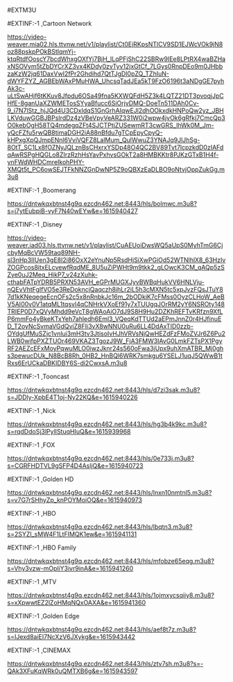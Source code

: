 
#EXTM3U

#EXTINF:-1 ,Cartoon Network

https://video-weaver.mia02.hls.ttvnw.net/v1/playlist/Ct0EjRKpsNTlCV9SD1EJWcVOk9jN8oz88pskpPOkBStIqmYj-ktqRtdfOoscY7bcdWhxgOXfYj7BjH_ILqPFjShC22SBRw9IEe8LPtRX4waBZHaxNSOVym5tZbDYCrXZ3vx4KDdy0zvTyv12jxGtCf_7LGys0RnpDEo9m0JHbbzaKzW2jq61DaxVwI2fPr2Ghdihd7QtTJgDI0pZQ_TZhIuN-dWYFZYZ_AGBEbWAxPMuHWA_UhcsqTadJEa5kT9FzO6196t3aNDgGE7pyhAk3c-uLtSwAHjf6tKKuv8Jfpdu6OSa49fna5KXWQFdH5Z3k4LQTZ21DT3pvoqjJpCHfE-8ganUaXZWMETosSYyaBfucc6SiOrjvDMQ-DoeTn511DAh0Cv-9_i7N7lStz_hjJQd4U3CDxIdqS1GnGrhAIqwEJl2dhOOkxdkHNPoQw2yz_JBHLKVduwGGBJBPsIrdDz4zVBeVpyVeARZ331W0i2wpw4jvOk6gRfkj7CmcQp3O0kebOgH58TQ4mdegqZFt4SJCTPtjZUSewmRT3cwGRS_IhWk0M_Jm-yQcFZfu5rwQB8timaDGH2iA88nBfdu7gTCpEpyCpyQ-kHPxgXpQJmpENnl6VviVQFZ8LalMum_QulWwuZ3YNAJq9JlJhSg-8OtT_SC1Lx8fOZNyJQLznBsCHxrxYSDp48O4QC2BV89Tvt7lcpzkdD0zIAFdqAwRSPgHQGLo8ZIrzRzhHsYavPxhvsGOkT2a8HMBKKtr8PJKzGTxB1H4f-ynFWdWHDCmreIkohPHY-XMQt5t_PC6owSEJTFkNNZGnDwNP5Z9oQBXzEaDLBO9oNtvjOppZukGg.m3u8

#EXTINF:-1 ,Boomerang

https://dntwkqxbtnst4g9q.ezcdn462.net:8443/hls/bolmwc.m3u8?s=j7ytEubpiB-vyF7N40wEYw&e=1615940427


#EXTINF:-1 ,Disney

https://video-weaver.iad03.hls.ttvnw.net/v1/playlist/CuAEUoiDwsWQ5aUpS0MyhTmG6CjcbyMqBcVW59taq89NH-sl3nHp3IIUen3gE8I2i86OxX2eYnuNp5RsdHjSiXwPGiOd52WTNlhlX8_63HzIvZOGPcos8itxELcvewfRqdME_8U5uZiPWHt9m9tkk2_gLOwcK3CM_qAQp5zSZye0uJ2Meq_HikP7_v24zXuhk-cthabFATpYDRB5PRXN53AVH_eGPrMUGXJyvBWBqHukVV6HNLVju-nQEvVhtFgIfVO5e3ReDokncjQaqczh8ihLr2iL5h3cMXN5tc5xpJvzFQsJTuY87d1kKNeqegeEcnOFs2c5x8nRnbkJc16m_2bODkiK7cFMss0OyzCLHoW_AeBV5AI00v0V1atqML1tqsvl4qCNHrkVXoEf91y7xTUUgqJOrRM2yY6NSROty148TRIEP0D7xQVyMhdd9eVcT8gWAoAiO7dJ9S8H9Hu2DZKhREFTvKRfzn9XfLP6mmFo4yBkeKTxYeh7ahledh6Eml3_VQeqKdTTUd2aEPmJnnZ0r4HJfinuED_T2oyNcSvmaVGdQviZ8FIi3vX8wNNU0uRu6LL4DdAxTID0zzb-OYdgUfMuSZjc1vnlui3mH3tv3JtisoIvHJhVRVsNjQwHEZdFzFMoZVJr6Z6Pu2LWB0wifpPXZTUOr469VKAZ3TgozJ9W_FjA3FMW3IAvG0LmkFZTsPX1PgyRF2AEZcEFxMoyPqwuMLO0iwzJknr24s560oFwa3jUpx9uhXmATBR_Mj0ghs3pewucDUk_N8BcB8Rh_0HB2_HnBQl6WRK7smkgu6YSELJ1uqJ5QWwB1tRxs6ErUCkaDBKIDBY6S-di2CwxsA.m3u8

#EXTINF:-1 ,Tooncast

https://dntwkqxbtnst4g9q.ezcdn462.net:8443/hls/d7zi3sak.m3u8?s=JDDly-XpbE4T1oj-Ny22KQ&e=1615940226

#EXTINF:-1 ,Nick

https://dntwkqxbtnst4g9q.ezcdn462.net:8443/hls/hg3b4k9kc.m3u8?s=rqdDdoSj3lPylIStuqHIuQ&e=1615939968

#EXTINF:-1 ,FOX

https://dntwkqxbtnst4g9q.ezcdn462.net:8443/hls/0e733j.m3u8?s=CGRFHDTVL9gSFP4D4AsljQ&e=1615940723

#EXTINF:-1 ,Golden HD

https://dntwkqxbtnst4g9q.ezcdn462.net:8443/hls/lnxn10nmtnl5.m3u8?s=v7G7rSHhyZp_knPOYMoiOQ&e=1615940973


#EXTINF:-1 ,HBO

https://dntwkqxbtnst4g9q.ezcdn462.net:8443/hls/lbqtn3.m3u8?s=2SYZI_sMW4F1LtFIMQK1ew&e=1615941131


#EXTINF:-1 ,HBO Family

https://dntwkqxbtnst4g9q.ezcdn462.net:8443/hls/mfobze65eqg.m3u8?s=Vhy3vzw-mOpliY3ivr9inA&e=1615941260


#EXTINF:-1 ,MTV

https://dntwkqxbtnst4g9q.ezcdn462.net:8443/hls/1ojmxycsqiiy8.m3u8?s=xXpwwtEZ2lZoHMqNQxOAXA&e=1615941360

#EXTINF:-1 ,Golden Edge

https://dntwkqxbtnst4g9q.ezcdn462.net:8443/hls/aef8t7z.m3u8?s=IJexd8aiEI7NcXzV6JXykg&e=1615943442

#EXTINF:-1 ,CINEMAX

https://dntwkqxbtnst4g9q.ezcdn462.net:8443/hls/ztv7sh.m3u8?s=-QAk3XFuKqWRk0uQMTXB6g&e=1615943597
